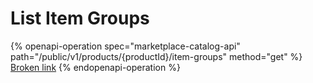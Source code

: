 # List Item Groups

{% openapi-operation spec="marketplace-catalog-api" path="/public/v1/products/{productId}/item-groups" method="get" %}
[Broken link](broken-reference)
{% endopenapi-operation %}
